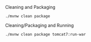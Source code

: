 Cleaning and Packaging

```
./mvnw clean package
```

Cleaning/Packaging and Running

```
./mvnw clean package tomcat7:run-war
```

